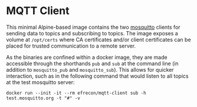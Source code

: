 # MQTT Client

This minimal Alpine-based image contains the two
[mosquitto](https://mosquitto.org/) clients for sending data to topics and
subscribing to topics. The image exposes a volume at `/opt/certs` where CA
certificates and/or client certificates can be placed for trusted communication
to a remote server.

As the binaries are confined within a docker image, they are made accessible
through the shorthands `pub` and `sub` at the command line (in addition to
`mosquitto_pub` and `mosquitto_sub`). This allows for quicker interaction, such
as in the following command that would listen to all topics at the test
mosquitto server:

    docker run --init -it --rm efrecon/mqtt-client sub -h test.mosquitto.org -t "#" -v
